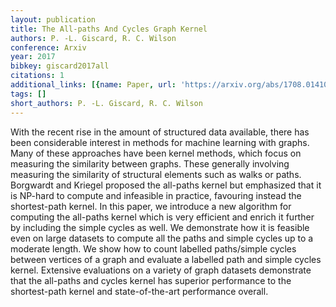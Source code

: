 ```yaml
---
layout: publication
title: The All-paths And Cycles Graph Kernel
authors: P. -L. Giscard, R. C. Wilson
conference: Arxiv
year: 2017
bibkey: giscard2017all
citations: 1
additional_links: [{name: Paper, url: 'https://arxiv.org/abs/1708.01410'}]
tags: []
short_authors: P. -L. Giscard, R. C. Wilson
---
```

With the recent rise in the amount of structured data available, there has
been considerable interest in methods for machine learning with graphs. Many of
these approaches have been kernel methods, which focus on measuring the
similarity between graphs. These generally involving measuring the similarity
of structural elements such as walks or paths. Borgwardt and Kriegel proposed
the all-paths kernel but emphasized that it is NP-hard to compute and
infeasible in practice, favouring instead the shortest-path kernel. In this
paper, we introduce a new algorithm for computing the all-paths kernel which is
very efficient and enrich it further by including the simple cycles as well. We
demonstrate how it is feasible even on large datasets to compute all the paths
and simple cycles up to a moderate length. We show how to count labelled
paths/simple cycles between vertices of a graph and evaluate a labelled path
and simple cycles kernel. Extensive evaluations on a variety of graph datasets
demonstrate that the all-paths and cycles kernel has superior performance to
the shortest-path kernel and state-of-the-art performance overall.